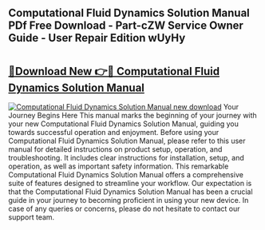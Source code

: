 ## Computational Fluid Dynamics Solution Manual PDf Free Download - Part-cZW Service Owner Guide - User Repair Edition wUyHy

# <h2><a href="http://bc22150.oget.top/?id=Computational+Fluid+Dynamics+Solution+Manual">🔗Download New 👉🔴 Computational Fluid Dynamics Solution Manual</a></h2>

[![Computational Fluid Dynamics Solution Manual new download](https://i.imgur.com/5g1atiW.png)](http://bc22150.oget.top/?id=Computational+Fluid+Dynamics+Solution+Manual)
Your Journey Begins Here This manual marks the beginning of your journey with your new Computational Fluid Dynamics Solution Manual, guiding you towards successful operation and enjoyment. Before using your Computational Fluid Dynamics Solution Manual, please refer to this user manual for detailed instructions on product setup, operation, and troubleshooting. It includes clear instructions for installation, setup, and operation, as well as important safety information. This remarkable Computational Fluid Dynamics Solution Manual offers a comprehensive suite of features designed to streamline your workflow. Our expectation is that the Computational Fluid Dynamics Solution Manual has been a crucial guide in your journey to becoming proficient in using your new device. In case of any queries or concerns, please do not hesitate to contact our support team.
